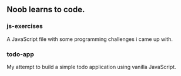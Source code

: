 ## Noob learns to code.

### js-exercises
A JavaScript file with some programming challenges i came up with.

### todo-app
My attempt to build a simple todo application using vanilla JavaScript.
